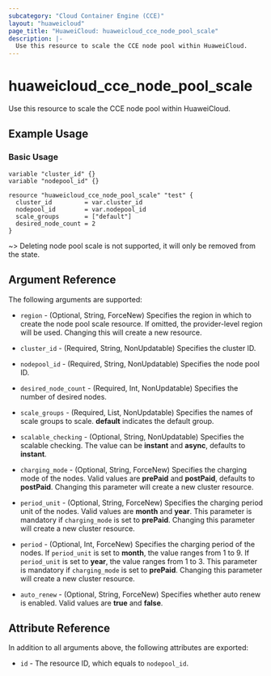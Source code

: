 ```yaml
---
subcategory: "Cloud Container Engine (CCE)"
layout: "huaweicloud"
page_title: "HuaweiCloud: huaweicloud_cce_node_pool_scale"
description: |-
  Use this resource to scale the CCE node pool within HuaweiCloud.
---
```


# huaweicloud_cce_node_pool_scale

Use this resource to scale the CCE node pool within HuaweiCloud.

## Example Usage

### Basic Usage

```hcl
variable "cluster_id" {}
variable "nodepool_id" {}

resource "huaweicloud_cce_node_pool_scale" "test" {
  cluster_id         = var.cluster_id
  nodepool_id        = var.nodepool_id
  scale_groups       = ["default"]
  desired_node_count = 2
}
```

~> Deleting node pool scale is not supported, it will only be removed from the state.

## Argument Reference

The following arguments are supported:

* `region` - (Optional, String, ForceNew) Specifies the region in which to create the node pool scale resource.
  If omitted, the provider-level region will be used. Changing this will create a new resource.

* `cluster_id` - (Required, String, NonUpdatable) Specifies the cluster ID.

* `nodepool_id` - (Required, String, NonUpdatable) Specifies the node pool ID.

* `desired_node_count` - (Required, Int, NonUpdatable) Specifies the number of desired nodes.

* `scale_groups` - (Required, List, NonUpdatable) Specifies the names of scale groups to scale.
  **default** indicates the default group.

* `scalable_checking` - (Optional, String, NonUpdatable) Specifies the scalable checking.
  The value can be **instant** and **async**, defaults to **instant**.

* `charging_mode` - (Optional, String, ForceNew) Specifies the charging mode of the nodes.
  Valid values are **prePaid** and **postPaid**, defaults to **postPaid**.
  Changing this parameter will create a new cluster resource.

* `period_unit` - (Optional, String, ForceNew) Specifies the charging period unit of the nodes.
  Valid values are **month** and **year**. This parameter is mandatory if `charging_mode` is set to **prePaid**.
  Changing this parameter will create a new cluster resource.

* `period` - (Optional, Int, ForceNew) Specifies the charging period of the nodes.
  If `period_unit` is set to **month**, the value ranges from 1 to 9.
  If `period_unit` is set to **year**, the value ranges from 1 to 3.
  This parameter is mandatory if `charging_mode` is set to **prePaid**.
  Changing this parameter will create a new cluster resource.

* `auto_renew` - (Optional, String, ForceNew) Specifies whether auto renew is enabled. Valid values are **true** and **false**.

## Attribute Reference

In addition to all arguments above, the following attributes are exported:

* `id` - The resource ID, which equals to `nodepool_id`.
